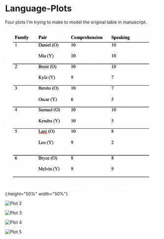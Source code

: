 # Language-Plots


Four plots I'm trying to make to model the original table in manuscript. 


![](Images/Plot1.png){:height="50%" width="50%"}

![Plot 2](https://github.com/bjk127/Language-Plots/blob/master/Images/Plot2.png)

![Plot 3](https://github.com/bjk127/Language-Plots/blob/master/Images/Plot3.png)

![Plot 4](https://github.com/bjk127/Language-Plots/blob/master/Images/Plot4.png)

![Plot 5](https://github.com/bjk127/Language-Plots/blob/master/Images/Plot5.png)

